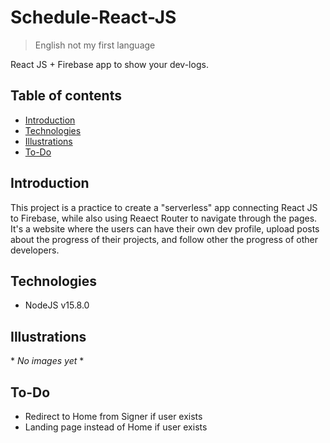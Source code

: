 # Schedule-React-JS
> English not my first language

React JS + Firebase app to show your dev-logs.

## Table of contents
- [Introduction](#introduction)
- [Technologies](#technologies)
- [Illustrations](#illustrations)
- [To-Do](#to-do)

## Introduction
This project is a practice to create a "serverless" app connecting React JS to Firebase, while also using Reaect Router to navigate through the pages. It's a website where the users can have their own dev profile, upload posts about the progress of their projects, and follow other the progress of other developers.

## Technologies
- NodeJS v15.8.0

## Illustrations
\* *No images yet* \*

## To-Do
- Redirect to Home from Signer if user exists
- Landing page instead of Home if user exists